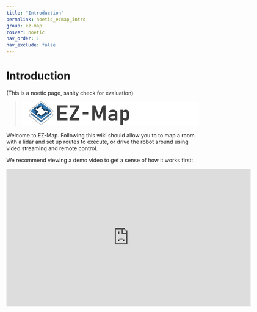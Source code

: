 ```yaml
---
title: "Introduction"
permalink: noetic_ezmap_intro
group: ez-map
rosver: noetic
nav_order: 1
nav_exclude: false
---
```


# Introduction

(This is a noetic page, sanity check for evaluation)

> ![](assets/ezmap/ezmap_logo.png)

<p>Welcome to EZ-Map. Following this wiki should allow you to to map a room with a lidar and set up routes to execute, or drive the robot around using video streaming and remote control.<p>

<p>We recommend viewing a demo video to get a sense of how it works first:<p>

<iframe width="640" height="360" src="https://www.youtube-nocookie.com/embed/3eAT3yVr2AM" title="YouTube video player" frameborder="0" allow="accelerometer; autoplay; clipboard-write; encrypted-media; gyroscope; picture-in-picture" allowfullscreen></iframe>

